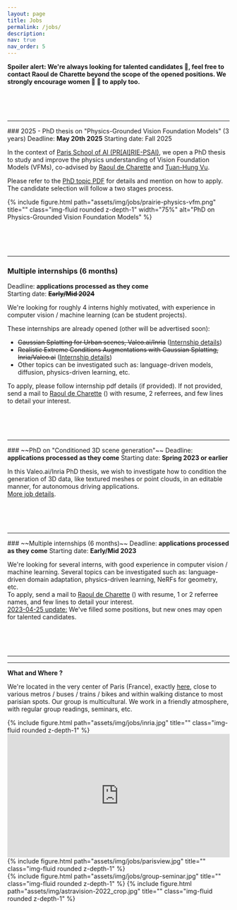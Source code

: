 ```yaml
---
layout: page
title: Jobs
permalink: /jobs/
description: 
nav: true
nav_order: 5
---
```


<!-- pages/jobs.md -->


<strong>Spoiler alert: We're always looking for talented candidates :thought_balloon:, feel free to contact Raoul de Charette beyond the scope of the opened positions. We strongly encourage women :woman: :muscle: to apply too.</strong>

<hr style="margin-top: 5rem;">
### 2025 - PhD thesis on "Physics-Grounded Vision Foundation Models" (3 years)
Deadline: <strong>May 20th 2025</strong>  
Starting date: Fall 2025  

In the context of [Paris School of AI (PR[AI]RIE-PSAI)](https://prairie-institute.fr/), we open a PhD thesis to study and improve the physics understanding of Vision Foundation Models (VFMs), co-advised by [Raoul de Charette](https://rdecharette.github.io/) and [Tuan-Hung Vu](https://tuanhungvu.github.io/).

Please refer to the <a href="{{ 'assets/pdf/inria_prairie_phd-physics-vfm.pdf' | relative_url }}" target="_blank">PhD topic PDF</a> for details and mention on how to apply.<br>
The candidate selection will follow a two stages process.

{% include figure.html path="assets/img/jobs/prairie-physics-vfm.png" title="" class="img-fluid rounded z-depth-1" width="75%" alt="PhD on Physics-Grounded Vision Foundation Models" %}


<hr style="margin-top: 5rem;">

### Multiple internships (6 months)
Deadline: <strong>applications processed as they come</strong>  
Starting date: <strong>~~Early/Mid 2024~~</strong>  

We're looking for roughly 4 interns highly motivated, with experience in computer vision / machine learning (can be student projects).

These internships are already opened (other will be advertised soon):

* ~~Gaussian Splatting for Urban scenes, Valeo.ai/Inria~~  (<a href="{{ '/assets/pdf/2024_astra_inria_valeoai_scene_representation.pdf' | relative_url }}" target="_blank">Internship details</a>)
* ~~Realistic Extreme Conditions Augmentations with Gaussian Splatting, Inria/Valeo.ai~~ (<a href="https://drive.google.com/file/d/1OuFW7yvbC5v7QaXCgaPQbI8EeMXV_kND/view?usp=sharing" target="_blank">Internship details</a>)
* Other topics can be investigated such as: language-driven models, diffusion, physics-driven learning, etc. 



To apply, please follow internship pdf details (if provided). If not provided, send a mail to 
<a href="{{ site.data.team['de Charette'].url }}" target="_blank">Raoul de Charette</a>
 (<script>(function whatever(){var s='[AT]',n='raoul[DOT]de-charette',k='inria.fr',e=n+s+k,l='<a href="mailto:\{\{spam@uce.gov\}\}">\{\{spam@uce.gov\}\}</a>'.replace(/\{\{.+?(\}\})/g,e);document.write(l)})()</script>) 
with resume, 2 referrees, and few lines to detail your interest.<br>

<hr style="margin-top: 5rem;">
### ~~PhD on "Conditioned 3D scene generation"~~
Deadline: <strong>applications processed as they come</strong>  
Starting date: <strong>Spring 2023 or earlier</strong>  

In this Valeo.ai/Inria PhD thesis, we wish to investigate how to condition the generation of 3D data, like textured meshes or point clouds, in an editable manner, for autonomous driving applications.  
 <a href="{{ 'assets/pdf/valeo-inria_phd-3dgen.pdf' | relative_url }}" target="_blank">More job details</a>.

<hr style="margin-top: 5rem;">
### ~~Multiple internships (6 months)~~
Deadline: <strong>applications processed as they come</strong>  
Starting date: <strong>Early/Mid 2023</strong>  

We're looking for several interns, with good experience in computer vision / machine learning. Several topics can be investigated such as: language-driven domain adaptation, physics-driven learning, NeRFs for geometry, etc.  
To apply, send a mail to 
<a href="{{ site.data.team['de Charette'].url }}" target="_blank">Raoul de Charette</a>
 (<script>(function whatever(){var s='[AT]',n='raoul[DOT]de-charette',k='inria.fr',e=n+s+k,l='<a href="mailto:\{\{spam@uce.gov\}\}">\{\{spam@uce.gov\}\}</a>'.replace(/\{\{.+?(\}\})/g,e);document.write(l)})()</script>) 
with resume, 1 or 2 referree names, and few lines to detail your interest.<br>
<u>2023-04-25 update:</u> We've filled some positions, but new ones may open for talented candidates.

<hr style="margin-top: 5rem;">
<hr>

<strong>What and Where ?</strong>  

We're located in the very center of Paris (France), exactly <a href="https://goo.gl/maps/3TAhg2y5qPE7BLe39" target="_blank">here</a>, close to various metros / buses / trains / bikes and within walking distance to most parisian spots. 
Our group is multicultural. We work in a friendly atmosphere, with regular group readings, seminars, etc.
<div class="row justify-content-sm-center">
    <div class="col-sm-8 mt-3 mt-md-0">
        {% include figure.html path="assets/img/jobs/inria.jpg" title="" class="img-fluid rounded z-depth-1" %}
    </div>
    <div class="col-sm-4 mt-3 mt-md-0">
    	<iframe src="https://www.google.com/maps/embed?pb=!1m18!1m12!1m3!1d45781.37311756626!2d2.2679878605427746!3d48.880023149923026!2m3!1f0!2f0!3f0!3m2!1i1024!2i768!4f13.1!3m3!1m2!1s0x0%3A0x61fe1080582e2944!2sInria!5e0!3m2!1sen!2sfr!4v1666361581577!5m2!1sen!2sfr" width="100%" height="280" style="border:0;" allowfullscreen="" loading="lazy" referrerpolicy="no-referrer-when-downgrade"></iframe>
    </div>
</div>
<div class="row justify-content-sm-center">
    <div class="col-sm-8 mt-3 mt-md-0">
        {% include figure.html path="assets/img/jobs/parisview.jpg" title="" class="img-fluid rounded z-depth-1" %}
    </div>
    <div class="col-sm-4 mt-3 mt-md-0">
        {% include figure.html path="assets/img/jobs/group-seminar.jpg" title="" class="img-fluid rounded z-depth-1" %}
        {% include figure.html path="assets/img/astravision-2022_crop.jpg" title="" class="img-fluid rounded z-depth-1" %}
    </div>
</div>
